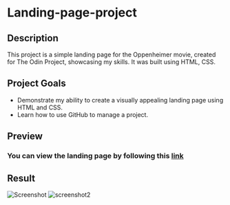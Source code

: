 # Landing-page-project
## Description
This project is a simple landing page for the Oppenheimer movie, created for The Odin Project, showcasing my skills. It was built using HTML, CSS.

## Project Goals
* Demonstrate my ability to create a visually appealing landing page using HTML and CSS.
* Learn how to use GitHub to manage a project.

## Preview
### You can view the landing page by following this [link](https://bchowy.github.io/landing-page-project/)

## Result
![Screenshot](https://github.com/BChowy/Landing-page-project/assets/75831792/028da283-aaf7-4535-8388-1521f3c1b0bc)
![screenshot2](https://github.com/BChowy/Landing-page-project/assets/75831792/e844a6ca-3109-4e71-aec7-387e81a606bf)
